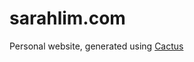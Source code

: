 # sarahlim.com
Personal website, generated using [Cactus](http://cactusformac.com/ "Cactus for Mac")
